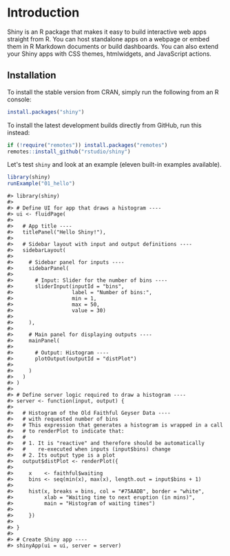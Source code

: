 # Introduction

Shiny is an R package that makes it easy to build interactive 
web apps straight from R. You can host standalone apps on a 
webpage or embed them in R Markdown documents or build dashboards. 
You can also extend your Shiny apps with CSS themes, 
htmlwidgets, and JavaScript actions. 


## Installation

To install the stable version from CRAN, simply run the following from an R console:



```r
install.packages("shiny")
```

To install the latest development builds directly from GitHub, run this instead:



```r
if (!require("remotes")) install.packages("remotes")
remotes::install_github("rstudio/shiny")
```

Let's test `shiny` and look at an example (eleven built-in examples available).



```r
library(shiny)
runExample("01_hello")
```


```
#> library(shiny)
#> 
#> # Define UI for app that draws a histogram ----
#> ui <- fluidPage(
#> 
#>   # App title ----
#>   titlePanel("Hello Shiny!"),
#> 
#>   # Sidebar layout with input and output definitions ----
#>   sidebarLayout(
#> 
#>     # Sidebar panel for inputs ----
#>     sidebarPanel(
#> 
#>       # Input: Slider for the number of bins ----
#>       sliderInput(inputId = "bins",
#>                   label = "Number of bins:",
#>                   min = 1,
#>                   max = 50,
#>                   value = 30)
#> 
#>     ),
#> 
#>     # Main panel for displaying outputs ----
#>     mainPanel(
#> 
#>       # Output: Histogram ----
#>       plotOutput(outputId = "distPlot")
#> 
#>     )
#>   )
#> )
#> 
#> # Define server logic required to draw a histogram ----
#> server <- function(input, output) {
#> 
#>   # Histogram of the Old Faithful Geyser Data ----
#>   # with requested number of bins
#>   # This expression that generates a histogram is wrapped in a call
#>   # to renderPlot to indicate that:
#>   #
#>   # 1. It is "reactive" and therefore should be automatically
#>   #    re-executed when inputs (input$bins) change
#>   # 2. Its output type is a plot
#>   output$distPlot <- renderPlot({
#> 
#>     x    <- faithful$waiting
#>     bins <- seq(min(x), max(x), length.out = input$bins + 1)
#> 
#>     hist(x, breaks = bins, col = "#75AADB", border = "white",
#>          xlab = "Waiting time to next eruption (in mins)",
#>          main = "Histogram of waiting times")
#> 
#>     })
#> 
#> }
#> 
#> # Create Shiny app ----
#> shinyApp(ui = ui, server = server)
```


